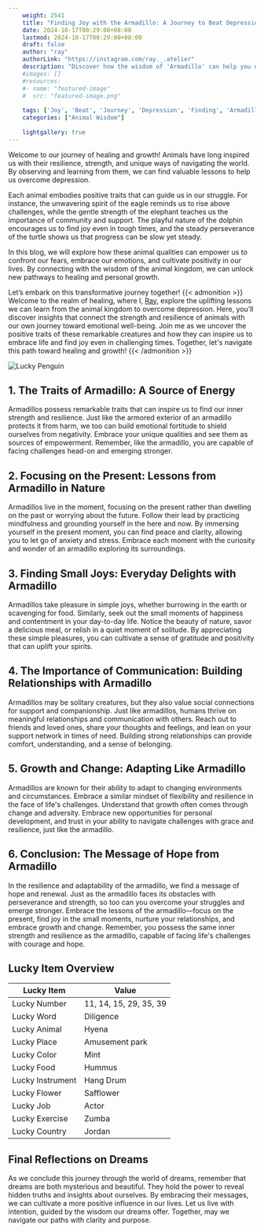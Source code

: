 ```yaml
---
    weight: 2541
    title: "Finding Joy with the Armadillo: A Journey to Beat Depression"  # Assuming 'title' column exists
    date: 2024-10-17T00:29:00+08:00
    lastmod: 2024-10-17T00:29:00+08:00
    draft: false
    author: "ray"
    authorLink: "https://instagram.com/ray._.atelier"
    description: "Discover how the wisdom of 'Armadillo' can help you overcome depression and find joy in your life journey."
    #images: []
    #resources:
    #- name: "featured-image"
    #  src: "featured-image.png"
    
    tags: ['Joy', 'Beat', 'Journey', 'Depression', 'Finding', 'Armadillo']
    categories: ["Animal Wisdom"]
    
    lightgallery: true
---
```

    
Welcome to our journey of healing and growth! Animals have long inspired us with their resilience, strength, and unique ways of navigating the world. By observing and learning from them, we can find valuable lessons to help us overcome depression.

Each animal embodies positive traits that can guide us in our struggle. For instance, the unwavering spirit of the eagle reminds us to rise above challenges, while the gentle strength of the elephant teaches us the importance of community and support. The playful nature of the dolphin encourages us to find joy even in tough times, and the steady perseverance of the turtle shows us that progress can be slow yet steady.

In this blog, we will explore how these animal qualities can empower us to confront our fears, embrace our emotions, and cultivate positivity in our lives. By connecting with the wisdom of the animal kingdom, we can unlock new pathways to healing and personal growth.

Let’s embark on this transformative journey together!
{{< admonition >}}
Welcome to the realm of healing, where I, [Ray](https://instagram.com/ray._.atelier), explore the uplifting lessons we can learn from the animal kingdom to overcome depression. Here, you’ll discover insights that connect the strength and resilience of animals with our own journey toward emotional well-being. Join me as we uncover the positive traits of these remarkable creatures and how they can inspire us to embrace life and find joy even in challenging times. Together, let's navigate this path toward healing and growth!
{{< /admonition >}}

![Lucky Penguin](https://cdn.pixabay.com/photo/2024/09/07/02/34/penguins-9028827_1280.jpg "Lucky Penguin")

## 1. The Traits of Armadillo: A Source of Energy
Armadillos possess remarkable traits that can inspire us to find our inner strength and resilience. Just like the armored exterior of an armadillo protects it from harm, we too can build emotional fortitude to shield ourselves from negativity. Embrace your unique qualities and see them as sources of empowerment. Remember, like the armadillo, you are capable of facing challenges head-on and emerging stronger.

## 2. Focusing on the Present: Lessons from Armadillo in Nature
Armadillos live in the moment, focusing on the present rather than dwelling on the past or worrying about the future. Follow their lead by practicing mindfulness and grounding yourself in the here and now. By immersing yourself in the present moment, you can find peace and clarity, allowing you to let go of anxiety and stress. Embrace each moment with the curiosity and wonder of an armadillo exploring its surroundings.

## 3. Finding Small Joys: Everyday Delights with Armadillo
Armadillos take pleasure in simple joys, whether burrowing in the earth or scavenging for food. Similarly, seek out the small moments of happiness and contentment in your day-to-day life. Notice the beauty of nature, savor a delicious meal, or relish in a quiet moment of solitude. By appreciating these simple pleasures, you can cultivate a sense of gratitude and positivity that can uplift your spirits.

## 4. The Importance of Communication: Building Relationships with Armadillo
Armadillos may be solitary creatures, but they also value social connections for support and companionship. Just like armadillos, humans thrive on meaningful relationships and communication with others. Reach out to friends and loved ones, share your thoughts and feelings, and lean on your support network in times of need. Building strong relationships can provide comfort, understanding, and a sense of belonging.

## 5. Growth and Change: Adapting Like Armadillo
Armadillos are known for their ability to adapt to changing environments and circumstances. Embrace a similar mindset of flexibility and resilience in the face of life's challenges. Understand that growth often comes through change and adversity. Embrace new opportunities for personal development, and trust in your ability to navigate challenges with grace and resilience, just like the armadillo.

## 6. Conclusion: The Message of Hope from Armadillo
In the resilience and adaptability of the armadillo, we find a message of hope and renewal. Just as the armadillo faces its obstacles with perseverance and strength, so too can you overcome your struggles and emerge stronger. Embrace the lessons of the armadillo—focus on the present, find joy in the small moments, nurture your relationships, and embrace growth and change. Remember, you possess the same inner strength and resilience as the armadillo, capable of facing life's challenges with courage and hope.


## Lucky Item Overview
| Lucky Item          | Value              |
|---------------|--------------------|
| Lucky Number        | 11, 14, 15, 29, 35, 39  |
| Lucky Word          | Diligence |
| Lucky Animal        | Hyena |
| Lucky Place         | Amusement park     |
| Lucky Color         | Mint     |
| Lucky Food          | Hummus      |
| Lucky Instrument    | Hang Drum |
| Lucky Flower        | Safflower    |
| Lucky Job           | Actor       |
| Lucky Exercise      | Zumba  |
| Lucky Country       | Jordan    |


##  Final Reflections on Dreams

As we conclude this journey through the world of dreams, remember that dreams are both mysterious and beautiful. They hold the power to reveal hidden truths and insights about ourselves. By embracing their messages, we can cultivate a more positive influence in our lives. Let us live with intention, guided by the wisdom our dreams offer. Together, may we navigate our paths with clarity and purpose.
